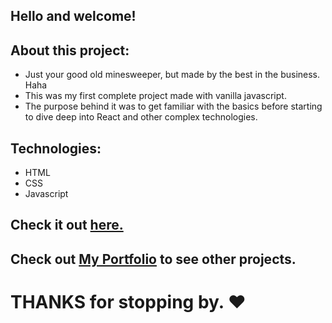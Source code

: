 ## Hello and welcome!

## About this project:
- Just your good old minesweeper, but made by the best in the business. Haha
- This was my first complete project made with vanilla javascript.  
- The purpose behind it was to get familiar with the basics before starting to dive deep into React and other complex technologies.

## Technologies:
- HTML
- CSS
- Javascript 

## Check it out [here.](m7md-abo-jacob.github.io/mineSweeper/)

## Check out [My Portfolio](mohammad-kikhia.vercel.app) to see other projects.

# **THANKS** for stopping by. ❤
